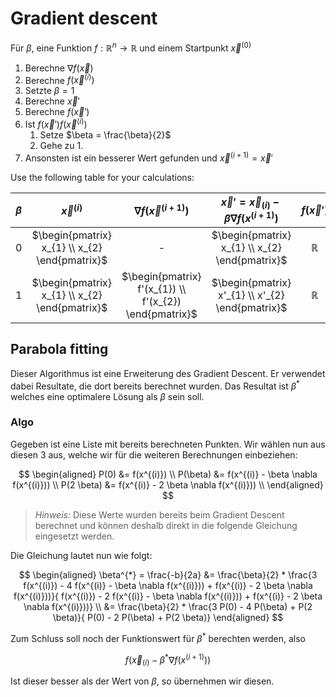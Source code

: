 # Gradient descent

Für $\beta$, eine Funktion $f: \mathbb{R}^{n} \rightarrow \mathbb{R}$ und einem Startpunkt $\vec{x}^{(0)}$

1. Berechne $\nabla f(\vec{x})$
2. Berechne $f(\vec{x}^{(i)})$
3. Setzte $\beta=1$
4. Berechne $\vec{x}'$
5. Berechne $f(\vec{x}')$
6. Ist $f(\vec{x}') f(\vec{x}^{(i)})$
   1. Setze $\beta = \frac{\beta}{2}$
   2. Gehe zu 1.
7. Ansonsten ist ein besserer Wert gefunden und $\vec{x}^{(i+1)} = \vec{x}'$

Use the following table for your calculations:

| $\beta$ |                $\vec{x}^{(i)}$                 |              $\nabla f(\vec{x}^{(i+1)})$               | $\vec{x}'=\vec{x}_{(i)} - \beta \nabla f(x^{(i+1)})$ | $f(\vec{x}')$ |
| :-----: | :--------------------------------------------: | :----------------------------------------------------: | :--------------------------------------------------: | :-----------: |
|    0    | $\begin{pmatrix} x_{1} \\ x_{2} \end{pmatrix}$ |                           -                            |    $\begin{pmatrix} x_{1} \\ x_{2} \end{pmatrix}$    | $\mathbb{R}$  |
|    1    | $\begin{pmatrix} x_{1} \\ x_{2} \end{pmatrix}$ | $\begin{pmatrix} f'(x_{1}) \\ f'(x_{2}) \end{pmatrix}$ |   $\begin{pmatrix} x'_{1} \\ x'_{2} \end{pmatrix}$   | $\mathbb{R}$  |

## Parabola fitting

Dieser Algorithmus ist eine Erweiterung des Gradient Descent. Er verwendet dabei Resultate, die dort bereits berechnet wurden. Das Resultat ist $\beta^{*}$ welches eine optimalere Lösung als $\beta$ sein soll.

### Algo

Gegeben ist eine Liste mit bereits berechneten Punkten. Wir wählen nun aus diesen 3 aus, welche wir für die weiteren Berechnungen einbeziehen:

$$
\begin{aligned}
    P(0) &= f(x^{(i)}) \\
    P(\beta) &= f(x^{(i)} - \beta \nabla f(x^{(i)})) \\
    P(2 \beta) &= f(x^{(i)} - 2 \beta \nabla f(x^{(i)})) \\
\end{aligned}
$$

>_Hinweis:_ Diese Werte wurden bereits beim Gradient Descent berechnet und können deshalb direkt in die folgende Gleichung eingesetzt werden.

Die Gleichung lautet nun wie folgt:

$$
\begin{aligned}
    \beta^{*} = \frac{-b}{2a} 
    &= \frac{\beta}{2} * \frac{3 f(x^{(i)}) - 4 f(x^{(i)} - \beta \nabla f(x^{(i)})) +  f(x^{(i)} - 2 \beta \nabla f(x^{(i)}))}{ f(x^{(i)}) - 2 f(x^{(i)} - \beta \nabla f(x^{(i)})) +  f(x^{(i)} - 2 \beta \nabla f(x^{(i)}))} \\
    &= \frac{\beta}{2} * \frac{3 P(0) - 4 P(\beta) +  P(2 \beta)}{ P(0) - 2 P(\beta) +  P(2 \beta)}
\end{aligned}
$$


Zum Schluss soll noch der Funktionswert für $\beta^{*}$ berechten werden, also 

$$
f(\vec{x}_{(i)} - \beta^{*} \nabla f(x^{(i+1)}))
$$

Ist dieser besser als der Wert von $\beta$, so übernehmen wir diesen.